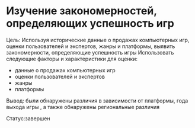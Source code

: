 # Изучение закономерностей, определяющих успешность игр
Цель: Используя исторические данные о продажах компьютерных игр, оценки пользователей и экспертов, 
жанры и платформы, выявить закономерности, определяющие успешность игры 
Использовать следующие факторы и характеристики для оценки:
- данные о продажах компьютерных игр
- оценки пользователей и экспертов
- жанры
- платформы

Вывод: были обнаружены различия в зависимости от платформы, года выхода игры , а также обнаружены региональные различия

Статус:завершен

